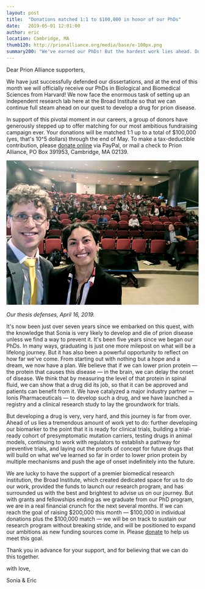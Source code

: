 ```yaml
---
layout: post
title:  "Donations matched 1:1 to $100,000 in honor of our PhDs"
date:   2019-05-01 12:01:00
author: eric
location: Cambridge, MA
thumb120: http://prionalliance.org/media/base/e-100px.png
summary200: "We've earned our PhDs! But the hardest work lies ahead. Donations matched 1:1 up to $100K through May 31."
---
```


Dear Prion Alliance supporters,

We have just successfully defended our dissertations, and at the end of this month we will officially receive our PhDs in Biological and Biomedical Sciences from Harvard! We now face the enormous task of setting up an independent research lab here at the Broad Institute so that we can continue full steam ahead on our quest to develop a drug for prion disease.

In support of this pivotal moment in our careers, a group of donors have generously stepped up to offer matching for our most ambitious fundraising campaign ever. Your donations will be matched 1:1 up to a total of $100,000 (yes, that's 10^5 dollars) through the end of May. To make a tax-deductible contribution, please [donate online](/donate/) via PayPal, or mail a check to Prion Alliance, PO Box 391953, Cambridge, MA 02139.

![](/media/2019/05/thesis-defense.png)

*Our thesis defenses, April 16, 2019.*

It's now been just over seven years since we embarked on this quest, with the knowledge that Sonia is very likely to develop and die of prion disease unless we find a way to prevent it. It's been five years since we began our PhDs. In many ways, graduating is just one more milepost on what will be a lifelong journey. But it has also been a powerful opportunity to reflect on how far we've come. From starting out with nothing but a hope and a dream, we now have a plan. We believe that if we can lower prion protein &mdash; the protein that causes this disease &mdash; in the brain, we can delay the onset of disease. We think that by measuring the level of that protein in spinal fluid, we can show that a drug did its job, so that it can be approved and patients can benefit from it. We have catalyzed a major industry partner &mdash; Ionis Pharmaceuticals &mdash; to develop such a drug, and we have launched a registry and a clinical research study to lay the groundwork for trials.

But developing a drug is very, very hard, and this journey is far from over. Ahead of us lies a tremendous amount of work yet to do: further developing our biomarker to the point that it is ready for clinical trials, building a trial-ready cohort of presymptomatic mutation carriers, testing drugs in animal models, continuing to work with regulators to establish a pathway for preventive trials, and laying out the proofs of concept for future drugs that will build on what we've learned so far in order to lower prion protein by multiple mechanisms and push the age of onset indefinitely into the future.

We are lucky to have the support of a premier biomedical research institution, the Broad Institute, which created dedicated space for us to do our work, provided the funds to launch our research program, and has surrounded us with the best and brightest to advise us on our journey. But with grants and fellowships ending as we graduate from our PhD program, we are in a real financial crunch for the next several months. If we can reach the goal of raising $200,000 this month &mdash; $100,000 in individual donations plus the $100,000 match &mdash; we will be on track to sustain our research program without breaking stride, and will be positioned to expand our ambitions as new funding sources come in. Please [donate](/donate/) to help us meet this goal.

Thank you in advance for your support, and for believing that we can do this together.

with love,

Sonia & Eric

